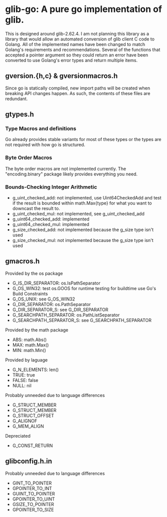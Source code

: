 # glib-go: A pure go implementation of glib.

This is designed around glib-2.62.4. I am not planning this library as a library that would allow
an automated conversion of glib client C code to Golang.
All of the implemented names have been changed to match Golang's requirements and recommendations.
Several of the functions that accepted a pointer argument so they could return an error have been
converted to use Golang's error types and return multiple items.

## gversion.{h,c} & gversionmacros.h
Since go is statically compiled, new import paths will be created when breaking API changes happen.
As such, the contents of these files are redundant.

## gtypes.h
### Type Macros and definitions
Go already provides stable variants for most of these types or the types are not required with how go is structured.

### Byte Order Macros
The byte order macros are not implemented currently.
The "encoding.binary" package likely provides everything you need.

### Bounds-Checking Integer Arithmetic
- g_uint_checked_add: not implemented, use Uint64CheckedAdd and test if the result is bounded within math.Max{type} for what you want to downcast the result to.
- g_uint_checked_mul: not implemented, see g_uint_checked_add
- g_uint64_checked_add: implemented
- g_uint64_checked_mul: implemented
- g_size_checked_add: not implemented because the g_size type isn't used
- g_size_checked_mul: not implemented because the g_size type isn't used

## gmacros.h
Provided by the os package
- G_IS_DIR_SEPARATOR: os.IsPathSeparator
- G_OS_WIN32: test os.GOOS for runtime testing for buildtime use Go's Build Constraints
- G_OS_UNIX: see G_OS_WIN32
- G_DIR_SEPARATOR: os.PathSeparator
- G_DIR_SEPARATOR_S: see G_DIR_SEPARATOR
- G_SEARCHPATH_SEPARATOR: os.PathListSeparator
- G_SEARCHPATH_SEPARATOR_S: see G_SEARCHPATH_SEPARATOR

Provided by the math package
- ABS: math.Abs()
- MAX: math.Max()
- MIN: math.Min()

Provided by laguage
- G_N_ELEMENTS: len()
- TRUE: true
- FALSE: false
- NULL: nil

Probably unneeded due to language differences
- G_STRUCT_MEMBER
- G_STRUCT_MEMBER
- G_STRUCT_OFFSET
- G_ALIGNOF
- G_MEM_ALIGN

Depreciated
- G_CONST_RETURN

## glibconfig.h.in
Probably unneeded due to language differences
- GINT_TO_POINTER
- GPOINTER_TO_INT
- GUINT_TO_POINTER
- GPOINTER_TO_UINT
- GSIZE_TO_POINTER
- GPOINTER_TO_SIZE

